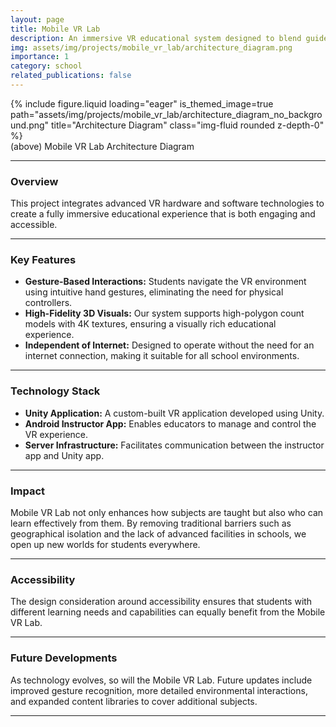```yaml
---
layout: page
title: Mobile VR Lab
description: An immersive VR educational system designed to blend guided tours with interactive 3D exploration
img: assets/img/projects/mobile_vr_lab/architecture_diagram.png
importance: 1
category: school
related_publications: false
---
```


<div class="row">
    <div class="col-sm mt-3 mt-md-0">
        {% include figure.liquid loading="eager" is_themed_image=true path="assets/img/projects/mobile_vr_lab/architecture_diagram_no_background.png" title="Architecture Diagram" class="img-fluid rounded z-depth-0" %}
    </div>
</div>
<div class="caption">
    (above) Mobile VR Lab Architecture Diagram
</div>

<script>
    let theme = determineComputedTheme();
</script>

---

### Overview

This project integrates advanced VR hardware and software technologies to create a fully immersive educational experience that is both engaging and accessible.

---

### Key Features

- **Gesture-Based Interactions:** Students navigate the VR environment using intuitive hand gestures, eliminating the need for physical controllers.
- **High-Fidelity 3D Visuals:** Our system supports high-polygon count models with 4K textures, ensuring a visually rich educational experience.
- **Independent of Internet:** Designed to operate without the need for an internet connection, making it suitable for all school environments.

---

### Technology Stack

- **Unity Application:** A custom-built VR application developed using Unity.
- **Android Instructor App:** Enables educators to manage and control the VR experience.
- **Server Infrastructure:** Facilitates communication between the instructor app and Unity app.

---

### Impact

Mobile VR Lab not only enhances how subjects are taught but also who can learn effectively from them. By removing traditional barriers such as geographical isolation and the lack of advanced facilities in schools, we open up new worlds for students everywhere.

---

### Accessibility

The design consideration around accessibility ensures that students with different learning needs and capabilities can equally benefit from the Mobile VR Lab.

---

### Future Developments

As technology evolves, so will the Mobile VR Lab. Future updates include improved gesture recognition, more detailed environmental interactions, and expanded content libraries to cover additional subjects.

---
